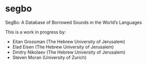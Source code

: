 # segbo

SegBo: A Database of Borrowed Sounds in the World’s Languages

This is a work in progress by:

- Eitan Grossman (The Hebrew University of Jerusalem)
- Elad Eisen (The Hebrew University of Jerusalem)
- Dmitry Nikolaev (The Hebrew University of Jerusalem)
- Steven Moran (University of Zurich)

